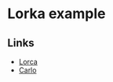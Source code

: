 # Lorka example

## Links

+ [Lorca](https://github.com/zserge/lorca)
+ [Carlo](https://github.com/GoogleChromeLabs/carlo/)